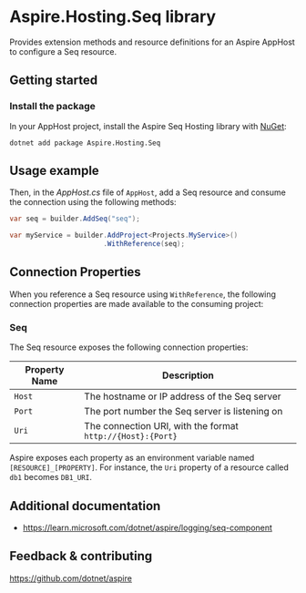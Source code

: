 # Aspire.Hosting.Seq library

Provides extension methods and resource definitions for an Aspire AppHost to configure a Seq resource.

## Getting started

### Install the package

In your AppHost project, install the Aspire Seq Hosting library with [NuGet](https://www.nuget.org):

```dotnetcli
dotnet add package Aspire.Hosting.Seq
```

## Usage example

Then, in the _AppHost.cs_ file of `AppHost`, add a Seq resource and consume the connection using the following methods:

```csharp
var seq = builder.AddSeq("seq");

var myService = builder.AddProject<Projects.MyService>()
                       .WithReference(seq);
```

## Connection Properties

When you reference a Seq resource using `WithReference`, the following connection properties are made available to the consuming project:

### Seq

The Seq resource exposes the following connection properties:

| Property Name | Description |
|---------------|-------------|
| `Host` | The hostname or IP address of the Seq server |
| `Port` | The port number the Seq server is listening on |
| `Uri` | The connection URI, with the format `http://{Host}:{Port}` |

Aspire exposes each property as an environment variable named `[RESOURCE]_[PROPERTY]`. For instance, the `Uri` property of a resource called `db1` becomes `DB1_URI`.

## Additional documentation

* https://learn.microsoft.com/dotnet/aspire/logging/seq-component

## Feedback & contributing

https://github.com/dotnet/aspire
